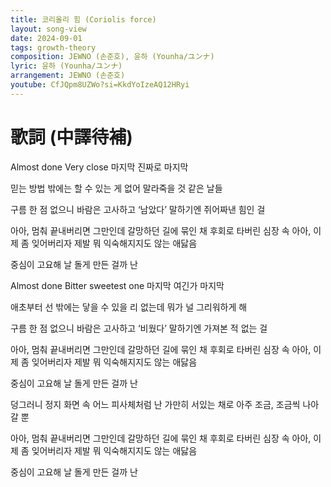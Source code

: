 ```yaml
---
title: 코리올리 힘 (Coriolis force)
layout: song-view
date: 2024-09-01
tags: growth-theory
composition: JEWNO (손준호), 윤하 (Younha/ユンナ)
lyric: 윤하 (Younha/ユンナ)
arrangement: JEWNO (손준호)
youtube: CfJQpm8UZWo?si=KkdYoIzeAQ12HRyi
---
```


# 歌詞 (中譯待補)

Almost done
Very close
마지막
진짜로 마지막

믿는 방법 밖에는
할 수 있는 게 없어
말라죽을 것 같은 날들

구름 한 점 없으니 바람은 고사하고
‘남았다’ 말하기엔 쥐어짜낸 힘인 걸

아아, 멈춰 끝내버리면 그만인데
갈망하던 길에 묶인 채 후회로 타버린 심장 속
아아, 이제 좀 잊어버리자 제발
뭐 익숙해지지도 않는 애닳음

중심이 고요해 날
돌게 만든 걸까 난

Almost done
Bitter sweetest one
마지막
여긴가 마지막

애초부터 선 밖에는
닿을 수 있을 리 없는데
뭐가 널 그리워하게 해

구름 한 점 없으니 바람은 고사하고
‘비웠다’ 말하기엔 가져본 적 없는 걸

아아, 멈춰 끝내버리면 그만인데
갈망하던 길에 묶인 채 후회로 타버린 심장 속
아아, 이제 좀 잊어버리자 제발
뭐 익숙해지지도 않는 애닳음

중심이 고요해 날
돌게 만든 걸까 난

덩그러니
정지 화면 속 어느 피사체처럼
난 가만히 서있는 채로 아주 조금,
조금씩 나아갈 뿐

아아, 멈춰 끝내버리면 그만인데
갈망하던 길에 묶인 채 후회로 타버린 심장 속
아아, 이제 좀 잊어버리자 제발
뭐 익숙해지지도 않는 애닳음

중심이 고요해 날
돌게 만든 걸까 난
